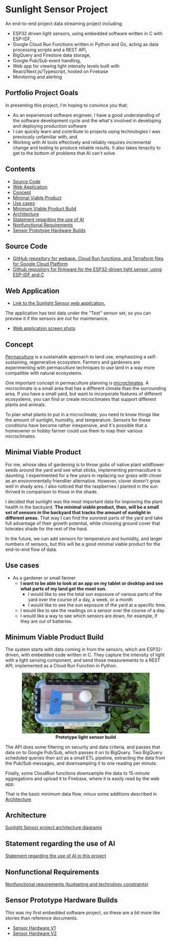# Sunlight Sensor Project

An end-to-end project data streaming project including:
- ESP32 driven light sensors, using embedded software written in C with ESP-IDF, 
- Google Cloud Run Functions written in Python and Go, acting as data processing scripts and a REST API,
- BigQuery and Firestore data storage,
- Google Pub/Sub event handling,
- Web app for viewing light intensity levels built with React/Next.js/Typescript, hosted on Firebase
- Monitoring and alerting

## Portfolio Project Goals
In presenting this project, I'm hoping to convince you that:
- As an experienced software engineer, I have a good understanding of the software development cycle and the what's involved in developing and deploying production software
- I can quickly learn and contribute to projects using technologies I was previously unfamiliar with, and
- Working with AI tools effectively and reliably requires incremental change and testing to produce reliable results.  It also takes tenacity to get to the bottom of problems that AI can't solve.

## Contents
- [Source Code](#source-code)
- [Web Application](#web-application)
- [Concept](#concept)
- [Minimal Viable Product](#minimal-viable-product)
- [Use cases](#use-cases)
- [Minimum Viable Product Build](#minimum-viable-product-build)
- [Architecture](#architecture)
- [Statement regarding the use of AI](#statement-regarding-the-use-of-ai)
- [Nonfunctional Requirements](#nonfunctional-requirements)
- [Sensor Prototype Hardware Builds](#sensor-prototype-hardware-builds)

## Source Code
- [GitHub repository for webapp, Cloud Run functions, and Terraform files for Google Cloud Platform
](https://github.com/kden/sunlight_sensor_gcp)
- [Github repository for firmware for the ESP32-driven light sensor, using ESP-IDF and C
](https://github.com/kden/esp32_sunlight_sensor)

## Web Application

- [Link to the Sunlight Sensor web application.
](https://sunlight.codepaw.com/)

The application has test data under the "Test" sensor set, so you can preview it if the sensors are out for maintenance.

- [Web application screen shots](WebappScreenshots.md)

## Concept

[Permaculture](https://en.wikipedia.org/wiki/Permaculture) is a sustainable approach to land use, emphasizing a self-sustaining, regenerative ecosystem.  Farmers and gardeners are experimenting with permaculture techniques to use land in a way more compatible with natural ecosystems.

One important concept in permaculture planning is [microclimates](https://en.wikipedia.org/wiki/Microclimate).  A microclimate is a small area that has a different climate than the surrounding area. If you have a small yard, but want to incorporate features of different ecosystems, you can find or create microclimates that support different plants and animals.  

To plan what plants to put in a microclimate, you need to know things like the amount of sunlight, humidity, and temperature. Sensors for these conditions have become rather inexpensive, and it's possible that a homeowner or hobby farmer could use them to map their various microclimates.

## Minimal Viable Product

For me, whose idea of gardening is to throw gobs of native plant wildflower seeds around the yard and see what sticks, implementing permaculture is daunting.  I experimented for a few years in replacing our grass with clover as an environmentally friendlier alternative. However, clover doesn't grow well in shady ares.  I also noticed that the raspberries I planted in the sun thrived in comparison to those in the shade.

I decided that sunlight was the most important data for improving the plant health in the backyard.  **The minimal viable product, then, will be a small set of sensors in the backyard that tracks the amount of sunlight in different areas.**  That way I can find the sunniest parts of the yard and take full advantage of their growth potential, while choosing ground cover that tolerates shade for the rest of the hard.

In the future, we can add sensors for temperature and humidity, and larger numbers of sensors, but this will be a good minimal viable product for the end-to-end flow of data.

## Use cases

- As a gardener or small farmer 
  - **I want to be able to look at an app on my tablet or desktop and see what parts of my land get the most sun.**
    - I would like to see the total sun exposure of various parts of the yard over the course of a day, a week, or a month
    - I would like to see the sun exposure of the yard at a specific time.
  - I would like to see the readings on a sensor over the course of a day.
  - I would like a way to see which sensors are down, for example, if they are out of batteries.

## Minimum Viable Product Build

The system starts with data coming in from the sensors, which are ESP32-driven, with embedded code written in C.  They capture the intensity of light with a light sensing component, and send those measurements to a REST API, implemented as a Cloud Run Function in Python.

<figure style="text-align: center;">
  <img src="images/sensor_3_proto_top.jpg" width="400" alt="A top-down view of a white, rectangular prototype enclosure for a light sensor. A small solar panel is visible on top."/>
  <figcaption><strong>Prototype light sensor build</strong></figcaption>
</figure>

The API does some filtering on security and data criteria, and passes that data on to Google Pub/Sub, which passes it on to BigQuery.  Two BigQuery scheduled queries then act as a small ETL pipeline, extracting the data from the Pub/Sub messages, and downsampling it to one reading per minute.

Finally, some CloudRun functions downsample the data to 15-minute aggregations and upload it to Firebase, where it is easily read by the web app.

That is the basic minimum data flow, minus some additions described in [Architecture](Architecture.md)

## Architecture
[Sunlight Sensor project architecture diagrams](Architecture.md)

## Statement regarding the use of AI
[Statement regarding the use of AI in this project
](UseOfAI)


## Nonfunctional Requirements
[Nonfunctional requirements (budgeting and technology constraints)
](Nonfunctional)

## Sensor Prototype Hardware Builds

This was my first embedded software project, so these are a bit more like stories than reference documents.

- [Sensor Hardware V1](SensorHardwareV1)
- [Sensor Hardware V2](SensorHardwareV2)